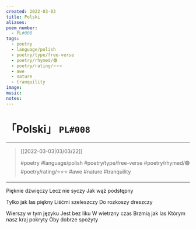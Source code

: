```yaml
---
created: 2022-03-03
title: Polski
aliases:
poem_number:
  - PL#008
tags:
  - poetry
  - language/polish
  - poetry/type/free-verse
  - poetry/rhymed/🟢
  - poetry/rating/⭐⭐⭐
  - awe
  - nature
  - tranquility
image:
music:
notes:
---
```

# 「Polski」 `PL#008`

---

> [[2022-03-03|03/03/22]]
> 
> #poetry 
> #language/polish 
> #poetry/type/free-verse 
> #poetry/rhymed/🟢 
> #poetry/rating/⭐⭐⭐ 
> #awe #nature #tranquility 

---

Pięknie dźwięczy
Lecz nie syczy
   Jak wąż podstępny

Tylko jak las piękny
Liśćmi szeleszczy
   Do rozkoszy dreszczy

Wierszy w tym języku
   Jest bez liku
W wietrzny czas
   Brzmią jak las
Którym nasz kraj pokryty
   Oby dobrze spożyty